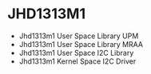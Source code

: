 # JHD1313M1

- Jhd1313m1 User Space Library UPM
- Jhd1313m1 User Space Library MRAA
- Jhd1313m1 User Space I2C Library
- Jhd1313m1 Kernel Space I2C Driver